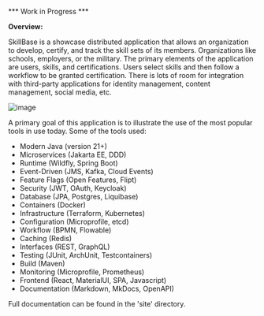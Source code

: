 *** Work in Progress ***

**Overview:**

SkillBase is a showcase distributed application that allows an organization to develop, certify, and track the skill sets of its members. Organizations like schools, employers, or the military. The primary elements of the application are users, skills, and certifications. Users select skills and then follow a workflow to be granted certification. There is lots of room for integration with third-party applications for identity management, content management, social media, etc.

![image](https://github.com/stephenbuck/skillbase/assets/1750488/857efe62-18e9-4426-b38f-1d339c8b4a8c)

A primary goal of this application is to illustrate the use of the most popular tools in use today. Some of the tools used:

* Modern Java (version 21+)
* Microservices (Jakarta EE, DDD)
* Runtime (Wildfly, Spring Boot)
* Event-Driven (JMS, Kafka, Cloud Events)
* Feature Flags (Open Features, Flipt)
* Security (JWT, OAuth, Keycloak)
* Database (JPA, Postgres, Liquibase)
* Containers (Docker)
* Infrastructure (Terraform, Kubernetes)
* Configuration (Microprofile, etcd)
* Workflow (BPMN, Flowable)
* Caching (Redis)
* Interfaces (REST, GraphQL)
* Testing (JUnit, ArchUnit, Testcontainers)
* Build (Maven)
* Monitoring (Microprofile, Prometheus)
* Frontend (React, MaterialUI, SPA, Javascript)
* Documentation (Markdown, MkDocs, OpenAPI)

Full documentation can be found in the 'site' directory.

